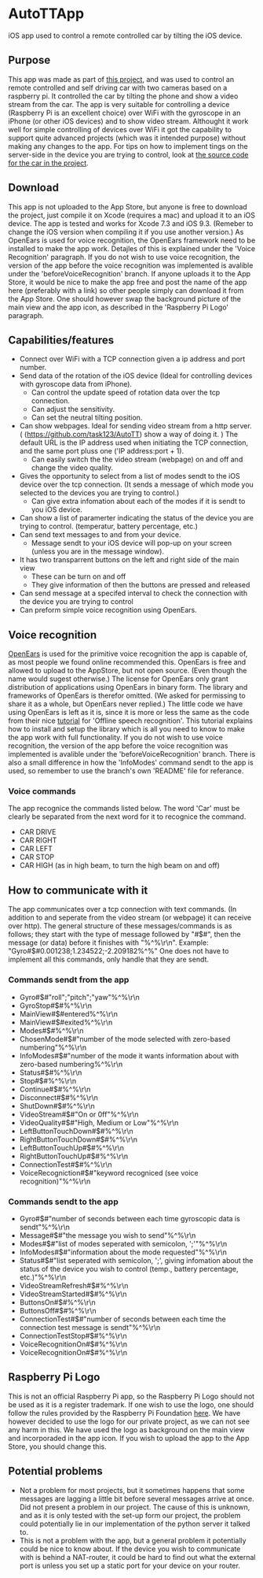 # AutoTTApp
iOS app used to control a remote controlled car by tilting the iOS device.

## Purpose
This app was made as part of [this project](https://autottblog.wordpress.com), and was used to control an remote controlled and self driving car with two cameras based on a raspberry pi. It controlled the car by tilting the phone and show a video stream from the car. The app is very suitable for controlling a device (Raspberry Pi is an excellent choice) over WiFi with the gyroscope in an iPhone (or other iOS devices) and to show video stream. Althought it work well for simple controlling of devices over WiFi it got the capability to support quite advanced projects (which was it intended purpose) without making any changes to the app. For tips on how to implement tings on the server-side in the device you are trying to control, look at [the source code for the car in the project](https://github.com/task123/AutoTT).

## Download
This app is not uploaded to the App Store, but anyone is free to download the project, just compile it on Xcode (requires a mac) and upload it to an iOS device. The app is tested and works for Xcode 7.3 and iOS 9.3. (Remeber to change the iOS version when compiling it if you use another version.) As OpenEars is used for voice recognition, the OpenEars framework need to be installed to make the app work. Detajles of this is explained under the 'Voice Recognition' paragraph. If you do not wish to use voice recognition, the version of the app before the voice recognition was implemented is avalible under the 'beforeVoiceRecognition' branch. If anyone uploads it to the App Store, it would be nice to make the app free and post the name of the app here (preferably with a link) so other people simply can download it from the App Store. One should however swap the background picture of the main view and the app icon, as described in the 'Raspberry Pi Logo' paragraph. 

## Capabilities/features
* Connect over WiFi with a TCP connection given a ip address and port number.
* Send data of the rotation of the iOS device (Ideal for controlling devices with gyroscope data from iPhone).
  * Can control the update speed of rotation data over the tcp connection.
  * Can adjust the sensitivity.
  * Can set the neutral tilting position. 
* Can show webpages. Ideal for sending video stream from a http server. ( (https://github.com/task123/AutoTT) show a way of doing it. ) The default URL is the IP address used when initiating the TCP connection, and the same port pluss one ('IP address:port + 1).
  * Can easily switch the the video stream (webpage) on and off and change the video quality.
* Gives the opportunity to select from a list of modes sendt to the iOS device over the tcp connection. (It sends a message of which mode you selected to the devices you are trying to control.)
  * Can give extra infomation about each of the modes if it is sendt to you iOS device.
* Can show a list of paramerter indicating the status of the device you are trying to control. (temperatur, battery percentage, etc.)
* Can send text messages to and from your device.
  * Message sendt to your iOS device will pop-up on your screen (unless you are in the message window).
* It has two transparrent buttons on the left and right side of the main view
  * These can be turn on and off
  * They give information of then the buttons are pressed and released
* Can send message at a specifed interval to check the connection with the device you are trying to control
* Can preform simple voice recognition using OpenEars.

## Voice recognition
[OpenEars](http://www.politepix.com/openears/) is used for the primitive voice recognition the app is capable of, as most people we found online recommended this. OpenEars is free and allowed to upload to the AppStore, but not open source. (Even though the name would sugest otherwise.) The license for OpenEars only grant distribution of applications using OpenEars in binary form. The library and frameworks of OpenEars is therefor omitted. (We asked for permissing to share it as a whole, but OpenEars never replied.) The little code we have using OpenEars is left as it is, since it is more or less the same as the code from their nice [tutorial](http://www.politepix.com/openears/tutorial/) for 'Offline speech recognition'. This tutorial explains how to install and setup the library which is all you need to know to make the app work with full functionality. If you do not wish to use voice recognition, the version of the app before the voice recognition was implemented is avalible under the 'beforeVoiceRecognition' branch. There is also a small difference in how the 'InfoModes' command sendt to the app is used, so remember to use the branch's own 'README' file for referance.

### Voice commands
The app recognice the commands listed below. The word 'Car' must be clearly be separated from the next word for it to recognice the command.
* CAR DRIVE
* CAR RIGHT
* CAR LEFT
* CAR STOP
* CAR HIGH (as in high beam, to turn the high beam on and off)

## How to communicate with it
The app communicates over a tcp connection with text commands. (In addition to and seperate from the video stream (or webpage) it can receive over http). The general structure of these messages/commands is as follows; they start with the type of message followed by "#$#", then the message (or data) before it finishes with "%^%\r\n". Example: "Gyro#$#0.001238;1.234522;-2.209182%^%" One does not have to implement all this commands, only handle that they are sendt.

### Commands sendt from the app
* Gyro#$#"roll";"pitch";"yaw"%^%\r\n
* GyroStop#$#%^%\r\n
* MainView#$#entered%^%\r\n
* MainView#$#exited%^%\r\n
* Modes#$#%^%\r\n
* ChosenMode#$#"number of the mode selected with zero-based numbering"%^%\r\n
* InfoModes#$#"number of the mode it wants information about with zero-based numbering%^%\r\n
* Status#$#%^%\r\n
* Stop#$#%^%\r\n
* Continue#$#%^%\r\n
* Disconnect#$#%^%\r\n
* ShutDown#$#%^%\r\n
* VideoStream#$#"On or 0ff"%^%\r\n
* VideoQuality#$#"High, Medium or Low"%^%\r\n
* LeftButtonTouchDown#$#%^%\r\n
* RightButtonTouchDown#$#%^%\r\n
* LeftButtonTouchUp#$#%^%\r\n
* RightButtonTouchUp#$#%^%\r\n
* ConnectionTest#$#%^%\r\n
* VoiceRecogniction#$#"keyword recogniced (see voice recognition)"%^%\r\n

### Commands sendt to the app
* Gyro#$#"number of seconds between each time gyroscopic data is sendt"%^%\r\n
* Message#$#"the message you wish to send"%^%\r\n
* Modes#$#"list of modes seperated with semicolon, ';'"%^%\r\n
* InfoModes#$#"information about the mode requested"%^%\r\n
* Status#$#"list seperated with semicolon, ';', giving infomation about the status of the device you wish to control (temp., battery percentage, etc.)"%^%\r\n
* VideoStreamRefresh#$#%^%\r\n
* VideoStreamStarted#$#%^%\r\n
* ButtonsOn#$#%^%\r\n
* ButtonsOff#$#%^%\r\n
* ConnectionTest#$#"number of seconds between each time the connection test message is sendt"%^%\r\n
* ConnectionTestStop#$#%^%\r\n
* VoiceRecognitionOn#$#%^%\r\n
* VoiceRecognitionOn#$#%^%\r\n

## Raspberry Pi Logo
This is not an official Raspberry Pi app, so the Raspberry Pi Logo should not be used as it is a register trademark. If one wish to use the logo, one should follow the rules provided by the Raspberry Pi Foundation [here](https://www.raspberrypi.org/trademark-rules/). We have however decided to use the logo for our private project, as we can not see any harm in this. We have used the logo as background on the main view and incorporaded in the app icon. If you wish to upload the app to the App Store, you should change this.

## Potential problems
* Not a problem for most projects, but it sometimes happens that some messages are lagging a little bit before several messages arrive at once. Did not present a problem in our project. The cause of this is unknown, and as it is only tested with the set-up form our project, the problem could potentially lie in our implementation of the python server it talked to.
* This is not a problem with the app, but a general problem it potentially could be nice to know about. If the device you wish to communicate with is behind a NAT-router, it could be hard to find out what the external port is unless you set up a static port for your device on your router.
